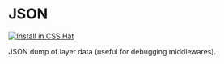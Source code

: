 # JSON

[![Install in CSS Hat](http://img.shields.io/badge/install-to%20CSS%20Hat-blue.svg)](http://addons.csshat.com/?install=csshat/language-json)

JSON dump of layer data (useful for debugging middlewares).
